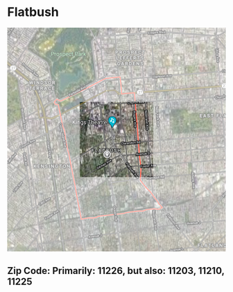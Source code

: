 

# Flatbush
![alt text](flatbushmap2.png "Logo Title Text 1")
## Zip Code: Primarily: 11226, but also: 11203, 11210, 11225
